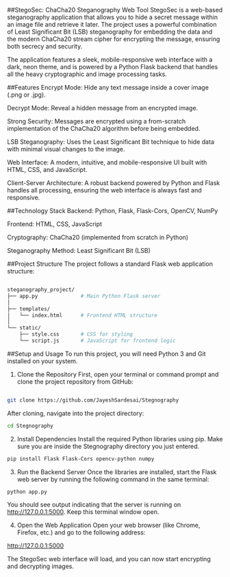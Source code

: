 ##StegoSec: ChaCha20 Steganography Web Tool
StegoSec is a web-based steganography application that allows you to hide a secret message within an image file and retrieve it later. The project uses a powerful combination of Least Significant Bit (LSB) steganography for embedding the data and the modern ChaCha20 stream cipher for encrypting the message, ensuring both secrecy and security.

The application features a sleek, mobile-responsive web interface with a dark, neon theme, and is powered by a Python Flask backend that handles all the heavy cryptographic and image processing tasks.

##Features
Encrypt Mode: Hide any text message inside a cover image (.png or .jpg).

Decrypt Mode: Reveal a hidden message from an encrypted image.

Strong Security: Messages are encrypted using a from-scratch implementation of the ChaCha20 algorithm before being embedded.

LSB Steganography: Uses the Least Significant Bit technique to hide data with minimal visual changes to the image.

Web Interface: A modern, intuitive, and mobile-responsive UI built with HTML, CSS, and JavaScript.

Client-Server Architecture: A robust backend powered by Python and Flask handles all processing, ensuring the web interface is always fast and responsive.

##Technology Stack
Backend: Python, Flask, Flask-Cors, OpenCV, NumPy

Frontend: HTML, CSS, JavaScript

Cryptography: ChaCha20 (implemented from scratch in Python)

Steganography Method: Least Significant Bit (LSB)

##Project Structure
The project follows a standard Flask web application structure:

```bash

steganography_project/
├── app.py              # Main Python Flask server
│
├── templates/
│   └── index.html      # Frontend HTML structure
│
└── static/
    ├── style.css       # CSS for styling
    └── script.js       # JavaScript for frontend logic
```
##Setup and Usage
To run this project, you will need Python 3 and Git installed on your system.

1. Clone the Repository
First, open your terminal or command prompt and clone the project repository from GitHub:

```bash

git clone https://github.com/JayeshSardesai/Stegnography
```
After cloning, navigate into the project directory:

```bash
cd Stegnography
```
2. Install Dependencies
Install the required Python libraries using pip. Make sure you are inside the Stegnography directory you just entered.

```bash
pip install Flask Flask-Cors opencv-python numpy
```
3. Run the Backend Server
Once the libraries are installed, start the Flask web server by running the following command in the same terminal:

```bash
python app.py
```
You should see output indicating that the server is running on http://127.0.0.1:5000. Keep this terminal window open.

4. Open the Web Application
Open your web browser (like Chrome, Firefox, etc.) and go to the following address:

http://127.0.0.1:5000

The StegoSec web interface will load, and you can now start encrypting and decrypting images.